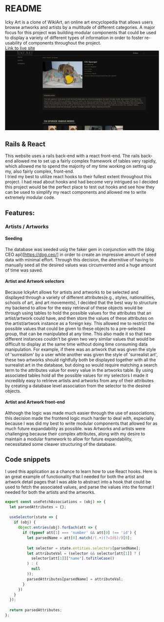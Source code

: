 # README
Icky Art is a clone of WikiArt, an online art encyclopedia that allows users browse artworks and artists by a multitude of different categories. A major focus for this project was building modular components that could be used to display a variety of different types of information in order to foster re-usability of components throughout the project.  
[Link to live site](https://wikiartclone.herokuapp.com/)
![Screenshot of webpage](https://github.com/hegelocampus/WikiArtClone/raw/master/doc_assets/ickyart.png)

## Rails & React
This website uses a rails back-end with a react front-end. The rails back-end allowed me to set up a fairly complex framework of tables very rapidly, which allowed me to spend the majority of my time working on setting up my, also fairly complex, front-end.  
I tried my best to utilize react hooks to their fullest extent throughout this project. I had read about hooks and had become very intrigued so I decided this project would be the perfect place to test out hooks and see how they can be used to simplify my react components and allowed me to write extremely modular code.

## Features:
### Artists / Artworks
#### Seeding
The database was seeded usig the faker gem in conjunction with the (dog CEO api)[https://dog.ceo/] in order to create an impressive amount of seed data with minimal effort. Through this decision, the alternitive of having to manually seed all the desired values was circumvented and a huge amount of time was saved.
#### Artist and Artwork selectors
Because IckyArt allows for artists and artworks to be selected and displayed through a variety of different attributes(e.g., styles, nationalities, schools of art, and art movements), I decided that the best way to structure my backend to allow for the easy retrieval of these objects would be through using tables to hold the possible values for the attributes that an artist/artwork could have, and then store the values of these attributes on the artist/artwork instance as a foreign key. This allowed me to restrict the possible values that could be given to these objects to a pre-selected group, that can be manipulated at any time. This also made it so that two different instances couldn't be given two very similar values that would be difficult to display at the same time without doing time consuming data manipulation. For example, if there was an artwork that was given the style of 'surrealism' by a user while another was given the style of 'surrealist art', these two artworks should rightfully both be displayed together with all the surrealist art in the database, but doing so would require matching a search term to the attributes value for every value in the artworks table. By using associated tables hold all the possible values for my selectors I made it incredibly easy to retrieve artists and artworks from any of their attributes by creating a database level association from the selector to the desired objects.

#### Artist and Artwork front-end
Although the logic was made much easier through the use of associations, this decision made the frontend logic much harder to deal with, especially because I was did my best to write modular components that allowed for as much future expandability as possible.
was Artworks and artists were challenging because their complex attributes, along with my desire to maintain a modular framework to allow for future expandability, necessitated some cleaver structuring of the database.
## Code snippets
I used this application as a chance to learn how to use React hooks. Here is an
great example of functionality that I needed for both the artist and artwork
detail pages that I was able to abstract into a hook that could be used to
fetch the associated values, and parse the values into the format I needed for
both the artists and the artworks.
```javascript
export const useFetchAssociations = (obj) => {
  let parsedAttributes = {};

  useSelector(state => {
    if (obj) {
      Object.entries(obj).forEach(att => {
        if (typeof att[1] === 'number' && att[0] !== 'id') {
          let parsedName = att[0].match(/(.+)(?=Id$)/)[0];

          let selector = state.entities.selectors[parsedName];
          let attributeVal = (selector && selector[att[1]] ? (
            selector[att[1]]["name"].toTitleCase()
          ) : (
            null
          ));
          parsedAttributes[parsedName] = attributeVal;
        }
      })
    }
  });

  return parsedAttributes;
};
```

